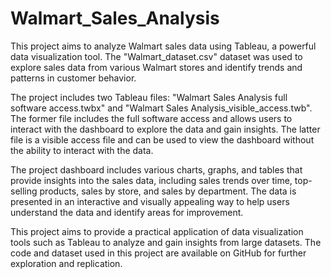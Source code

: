 # Walmart_Sales_Analysis

This project aims to analyze Walmart sales data using Tableau, a powerful data visualization tool. The "Walmart_dataset.csv" dataset was used to explore sales data from various Walmart stores and identify trends and patterns in customer behavior.

The project includes two Tableau files: "Walmart Sales Analysis full software access.twbx" and "Walmart Sales Analysis_visible_access.twb". The former file includes the full software access and allows users to interact with the dashboard to explore the data and gain insights. The latter file is a visible access file and can be used to view the dashboard without the ability to interact with the data.

The project dashboard includes various charts, graphs, and tables that provide insights into the sales data, including sales trends over time, top-selling products, sales by store, and sales by department. The data is presented in an interactive and visually appealing way to help users understand the data and identify areas for improvement.

This project aims to provide a practical application of data visualization tools such as Tableau to analyze and gain insights from large datasets. The code and dataset used in this project are available on GitHub for further exploration and replication.
